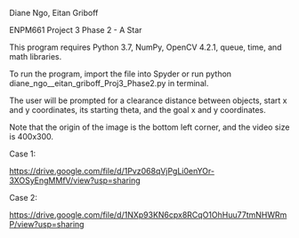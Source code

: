 Diane Ngo, Eitan Griboff

ENPM661 Project 3 Phase 2 - A Star

This program requires Python 3.7, NumPy, OpenCV 4.2.1, queue, time, and math libraries.


To run the program, import the file into Spyder or run python diane_ngo__eitan_griboff_Proj3_Phase2.py in terminal.

The user will be prompted for a clearance distance between objects, start x and y coordinates, its starting theta, and the goal x and y coordinates.

Note that the origin of the image is the bottom left corner, and the video size is 400x300.

Case 1:

https://drive.google.com/file/d/1Pvz068qVjPgLi0enYOr-3XOSyEngMMfV/view?usp=sharing

Case 2:

https://drive.google.com/file/d/1NXp93KN6cpx8RCqO1OhHuu77tmNHWRmP/view?usp=sharing
